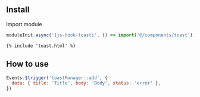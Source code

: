 ## Install

Import module

```javascript
moduleInit.async('[js-hook-toast]', () => import('@/components/toast'))
```

```htmlmixed
{% include 'toast.html' %}
```

## How to use

```javascript
Events.$trigger('toastManager::add', {
  data: { title: 'Title', body: 'Body', status: 'error' },
})
```
